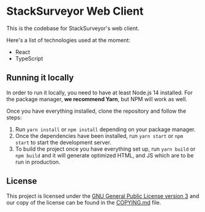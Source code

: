# StackSurveyor Web Client

This is the codebase for StackSurveyor's web client.

Here's a list of technologies used at the moment:

- React
- TypeScript

## Running it locally

In order to run it locally, you need to have at least Node.js 14 installed. For the package manager,
**we recommend Yarn**, but NPM will work as well.

Once you have everything installed, clone the repository and follow the steps:

1. Run `yarn install` or `npm install` depending on your package manager.
2. Once the dependencies have been installed, run `yarn start` or `npm start` to start the development server.
3. To build the project once you have everything set up, run `yarn build` or `npm build` and it will generate optimized HTML, and JS which are to be run in production.

## License

This project is licensed under the [GNU General Public License version
3](https://www.gnu.org/licenses/gpl-3.0.html) and our copy of the license can be found in the
[COPYING.md](COPYING.md) file.
